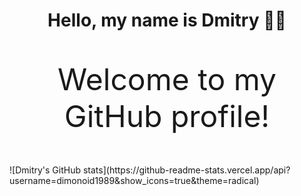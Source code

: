 <div align="center">
  <h1>Hello, my name is Dmitry 🙋‍♂️</h1>
  <p style="font-size: 48px;">Welcome to my GitHub profile!</p>
</div>
![Dmitry's GitHub stats](https://github-readme-stats.vercel.app/api?username=dimonoid1989&show_icons=true&theme=radical)

